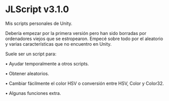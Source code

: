 # JLScript v3.1.0
Mis scripts personales de Unity.

Debería empezar por la primera versión pero han sido borradas por ordenadores viejos que se estropearon.
Empecé sobre todo por el aleatorio y varias características que no encuentro en Unity.

Suele ser un script para:

• Ayudar temporalmente a otros scripts.

• Obtener aleatorios.

• Cambiar fácilmente el color HSV o conversión entre HSV, Color y Color32.

• Algunas funciones extra.
